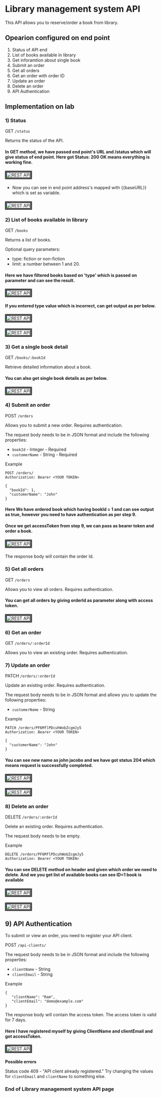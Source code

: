 # Library management system API #

This API allows you to reserve/order a book from library.

## Opearion configured on end point ##

1) Status of API end
2) List of books available in library
3) Get inforamtion about single book
4) Submit an order
5) Get all orders
6) Get an order with order ID
7) Update an order
8) Delete an order
9) API Authentication


## Implementation on lab ##

### 1) Status ###

GET `/status`

Returns the status of the API.

#### In GET method, we have passed end point's URL and /status which will give status of end point. Here got Status: 200 OK means everything is working fine.
####
<img src="/Images/Rest-API 3.png" width="auto" height="auto" style="border:5px double black;"
     alt="REST API"
     style="float: left; margin-right: 6px;" />
####

- Now you can see in end point address's mapped with {{baseURL}} which is set as variable.

####
<img src="/Images/Rest-API 4.png" width="auto" height="auto" style="border:5px double black;"
     alt="REST API"
     style="float: left; margin-right: 6px;" />
####

### 2) List of books available in library ###

GET `/books`

Returns a list of books.

Optional query parameters:

- type: fiction or non-fiction
- limit: a number between 1 and 20.

#### Here we have filtered books based on 'type' which is passed on parameter and can see the result.
####
<img src="/Images/Rest-API 1.png" width="auto" height="auto" style="border:5px double black;"
     alt="REST API"
     style="float: left; margin-right: 6px;" />
####

#### If you entered type value which is incorrect, can get output as per below.
####
<img src="/Images/Rest-API 6.png" width="auto" height="auto" style="border:5px double black;"
     alt="REST API"
     style="float: left; margin-right: 6px;" />
####

####
<img src="/Images/Rest-API 7.png" width="auto" height="auto" style="border:5px double black;"
     alt="REST API"
     style="float: left; margin-right: 6px;" />
####

### 3) Get a single book detail ###

GET `/books/:bookId`

Retrieve detailed information about a book.

#### You can also get single book details as per below.

####
<img src="/Images/Rest-API 2.png" width="auto" height="auto" style="border:5px double black;"
     alt="REST API"
     style="float: left; margin-right: 6px;" />
####

### 4) Submit an order ###

POST `/orders`

Allows you to submit a new order. Requires authentication.

The request body needs to be in JSON format and include the following properties:

 - `bookId` - Integer - Required
 - `customerName` - String - Required

Example
```
POST /orders/
Authorization: Bearer <YOUR TOKEN>

{
  "bookId": 1,
  "customerName": "John"
}
```
#### Here We have ordered book which having bookId = 1 and can see output as true, however you need to have authentication as per step 9.
#### Once we get accessToken from step 9, we can pass as bearer token and order a book.

####
<img src="/Images/Rest-API 9.png" width="auto" height="auto" style="border:5px double black;"
     alt="REST API"
     style="float: left; margin-right: 6px;" />
####

The response body will contain the order Id.

### 5) Get all orders ###

GET `/orders`

Allows you to view all orders. Requires authentication.

#### You can get all orders by giving orderId as parameter along with access token.

####
<img src="/Images/Rest-API 9.png" width="auto" height="auto" style="border:5px double black;"
     alt="REST API"
     style="float: left; margin-right: 6px;" />
####

### 6) Get an order ###

GET `/orders/:orderId`

Allows you to view an existing order. Requires authentication.

### 7) Update an order ###

PATCH `/orders/:orderId`

Update an existing order. Requires authentication.

The request body needs to be in JSON format and allows you to update the following properties:

 - `customerName` - String

 Example
```
PATCH /orders/PF6MflPDcuhWobZcgmJy5
Authorization: Bearer <YOUR TOKEN>

{
  "customerName": "John"
}
```
#### You can see new name as john jacobs and we have got status 204 which means request is successfully completed.

####
<img src="/Images/Rest-API 11.png" width="auto" height="auto" style="border:5px double black;"
     alt="REST API"
     style="float: left; margin-right: 6px;" />
####

####
<img src="/Images/Rest-API 12.png" width="auto" height="auto" style="border:5px double black;"
     alt="REST API"
     style="float: left; margin-right: 6px;" />
####


### 8) Delete an order ###

DELETE `/orders/:orderId`

Delete an existing order. Requires authentication.

The request body needs to be empty.

 Example
```
DELETE /orders/PF6MflPDcuhWobZcgmJy5
Authorization: Bearer <YOUR TOKEN>
```
#### You can see DELETE method on header and given which order we need to delete. And we you get list of available books can see ID=1 book is available

####
<img src="/Images/Rest-API 13.png" width="auto" height="auto" style="border:5px double black;"
     alt="REST API"
     style="float: left; margin-right: 6px;" />
####


####
<img src="/Images/Rest-API 5.png" width="auto" height="auto" style="border:5px double black;"
     alt="REST API"
     style="float: left; margin-right: 6px;" />
####

## 9) API Authentication ##

To submit or view an order, you need to register your API client.

POST `/api-clients/`

The request body needs to be in JSON format and include the following properties:

 - `clientName` - String
 - `clientEmail` - String

 Example

 ```
 {
    "clientName": "Ram",
    "clientEmail": "demo@example.com"
}
 ```

The response body will contain the access token. The access token is valid for 7 days.

#### Here I have registered  myself by giving ClientName and clientEmail and got accessToken.

####
<img src="/Images/Rest-API 8.png" width="auto" height="auto" style="border:5px double black;"
     alt="REST API"
     style="float: left; margin-right: 6px;" />
####

**Possible errors**

Status code 409 - "API client already registered." Try changing the values for `clientEmail` and `clientName` to something else.

### End of Library management system API page ###
